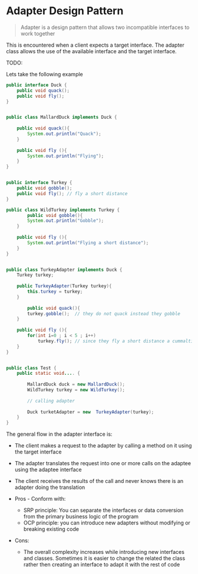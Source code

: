 # Adapter Design Pattern



> Adapter is a design pattern that allows two incompatible interfaces to work together



This is encountered when a client expects a target interface. The adapter class allows the use of the available interface and the target interface.

TODO: <add-image>

Lets take the following example

```java
public interface Duck {
    public void quack();
    public void fly();
}


public class MallardDuck implements Duck {
    
    public void quack(){
        System.out.println("Quack");
    }
    
    public void fly (){
        System.out.println("Flying");
    }
}


public interface Turkey {
    public void gobble(); 
    public void fly(); // fly a short distance
}

public class WildTurkey implements Turkey {
        public void gobble(){
        System.out.println("Gobble");
    }
    
    public void fly (){
        System.out.println("Flying a short distance");
    }
}


public class TurkeyAdapter implements Duck {
    Turkey turkey;
    
    public TurkeyAdapter(Turkey turkey){
        this.turkey = turkey;
    }
    
        public void quack(){
        turkey.gobble();  // they do not quack instead they gobble
    }
    
    public void fly (){
        for(int i=0 ; i < 5 ; i++)
            turkey.fly(); // since they fly a short distance a cummaltive of short distance can be mapped to 						  // to a long sitance
    }
}


public class Test {
    public static void.... {
        
        MallardDuck duck = new MallardDuck();
        WildTurkey turkey = new WildTurkey();
        
        // calling adapter
        
        Duck turketAdapter = new  TurkeyAdapter(turkey);
    }
}
```



The general flow in the adapter interface is:

* The client makes a request to the adapter by calling a method on it using the target interface
* The adapter translates the request into one or more calls on the adaptee using the adaptee interface
* The client receives the results of the call and never knows there is an adapter doing the translation



* Pros - Conform with:
  * SRP principle: You can separate the interfaces or data conversion from the primary business logic of the program
  * OCP principle: you can introduce new adapters without modifying or breaking existing code 
* Cons:
  * The overall complexity increases while introducing new interfaces and classes. Sometimes it is easier to change the related the class rather then creating an interface to adapt it with the rest of code